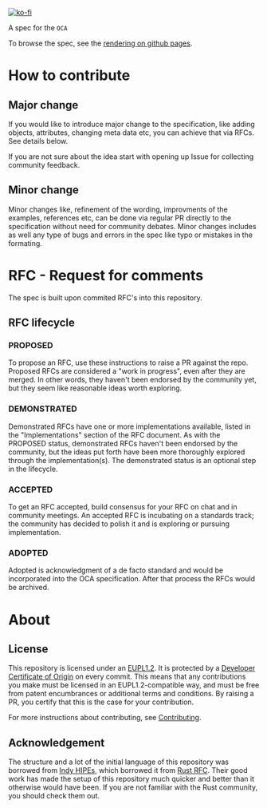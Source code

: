 [![ko-fi](https://ko-fi.com/img/githubbutton_sm.svg)](https://ko-fi.com/E1E6JH4XP)

A spec for the `OCA`

To browse the spec, see the [rendering on github pages](https://the-human-colossus-foundation.github.io/oca-spec).



# How to contribute

## Major change

If you would like to introduce major change to the specification, like adding objects, attributes, changing meta data etc, you can achieve that via RFCs. See details below. 

If you are not sure about the idea start with opening up Issue for collecting community feedback.

## Minor change

Minor changes like, refinement of the wording, improvments of the examples, references etc, can be done via regular PR directly to the specification without need for community debates.
Minor changes includes as well any type of bugs and errors in the spec like typo or mistakes in the formating.


# RFC - Request for comments

The spec is built upon commited RFC's into this repository.

## RFC lifecycle

### PROPOSED
To propose an RFC, use these instructions to raise a PR against the repo. Proposed RFCs are considered a "work in progress", even after they are merged. In other words, they haven't been endorsed by the community yet, but they seem like reasonable ideas worth exploring.

### DEMONSTRATED
Demonstrated RFCs have one or more implementations available, listed in the "Implementations" section of the RFC document. As with the PROPOSED status, demonstrated RFCs haven't been endorsed by the community, but the ideas put forth have been more thoroughly explored through the implementation(s). The demonstrated status is an optional step in the lifecycle.

### ACCEPTED
To get an RFC accepted, build consensus for your RFC on chat and in community meetings. An accepted RFC is incubating on a standards track; the community has decided to polish it and is exploring or pursuing implementation.

### ADOPTED

Adopted is acknowledgment of a de facto standard and would be incorporated into the OCA specification. After that process the RFCs would be archived.

# About

## License

This repository is licensed under an [EUPL1.2](LICENSE). It is protected
by a [Developer Certificate of Origin](https://developercertificate.org/) on every commit.
This means that any contributions you make must be licensed in an EUPL1.2-compatible
way, and must be free from patent encumbrances or additional terms and conditions. By
raising a PR, you certify that this is the case for your contribution.

For more instructions about contributing, see [Contributing](contributing.md).

## Acknowledgement

The structure and a lot of the initial language of this repository was borrowed from [Indy HIPEs](
https://github.com/hyperledger/indy-hipe), which borrowed it from [Rust RFC](https://github.com/rust-lang/rfcs).
Their good work has made the setup of this repository much quicker and better than it otherwise would have been.
If you are not familiar with the Rust community, you should check them out.
